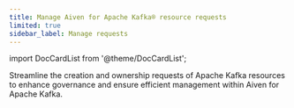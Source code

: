 ```yaml
---
title: Manage Aiven for Apache Kafka® resource requests
limited: true
sidebar_label: Manage requests
---
```


import DocCardList from '@theme/DocCardList';

Streamline the creation and ownership requests of Apache Kafka resources to enhance governance and ensure efficient management within Aiven for Apache Kafka.

<DocCardList />
